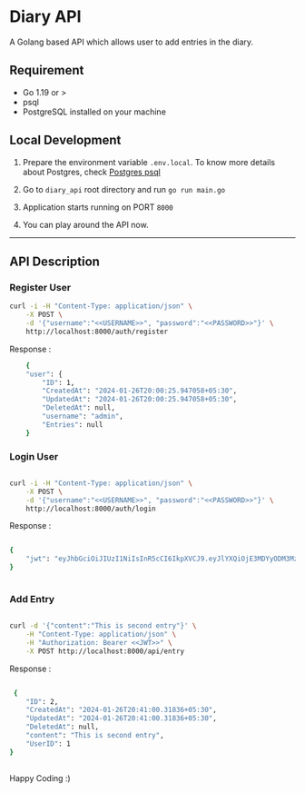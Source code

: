 # Diary API 

A Golang based API which allows user to add entries in the diary.

## Requirement

- Go 1.19 or >
- psql
- PostgreSQL installed on your machine


## Local Development 
1. Prepare the environment variable `.env.local`. To know more details about Postgres, check [Postgres psql](docs/postgres_psql.md)

2. Go to `diary_api` root directory and run `go run main.go`

3. Application starts running on PORT `8000`

4. You can play around the API now.


---
## API Description

### Register User 

```sh
curl -i -H "Content-Type: application/json" \
    -X POST \
    -d '{"username":"<<USERNAME>>", "password":"<<PASSWORD>>"}' \
    http://localhost:8000/auth/register
```
Response :
```sh
    {
    "user": {
        "ID": 1,
        "CreatedAt": "2024-01-26T20:00:25.947058+05:30",
        "UpdatedAt": "2024-01-26T20:00:25.947058+05:30",
        "DeletedAt": null,
        "username": "admin",
        "Entries": null
    }
```

### Login User 

```sh

curl -i -H "Content-Type: application/json" \
    -X POST \
    -d '{"username":"<<USERNAME>>", "password":"<<PASSWORD>>"}' \
    http://localhost:8000/auth/login

```
Response :

```sh

{
    "jwt": "eyJhbGciOiJIUzI1NiIsInR5cCI6IkpXVCJ9.eyJlYXQiOjE3MDYyODM3MzMsImlhdCI6MTcwNjI4MTczMywiaWQiOjF9.YILavz-<example....>"
}
    
```


### Add Entry

```sh

curl -d '{"content":"This is second entry"}' \
    -H "Content-Type: application/json" \
    -H "Authorization: Bearer <<JWT>>" \
    -X POST http://localhost:8000/api/entry

```
Response :

```sh

 {
    "ID": 2,
    "CreatedAt": "2024-01-26T20:41:00.31836+05:30",
    "UpdatedAt": "2024-01-26T20:41:00.31836+05:30",
    "DeletedAt": null,
    "content": "This is second entry",
    "UserID": 1
}
    
```



Happy Coding :)



